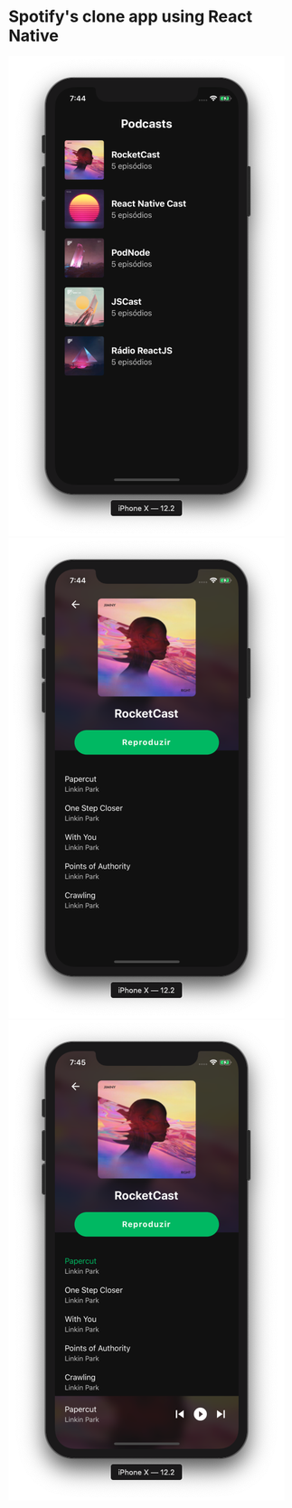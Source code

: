 # Spotify's clone app using React Native

![Alt text](./screens/screen1.png)
![Alt text](./screens/screen2.png)
![Alt text](./screens/screen3.png)
